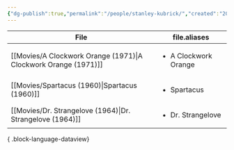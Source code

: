 ```yaml
---
{"dg-publish":true,"permalink":"/people/stanley-kubrick/","created":"2024-01-29","updated":"2024-02-26"}
---
```





| File                                                               | file.aliases                         |
| ------------------------------------------------------------------ | ------------------------------------ |
| [[Movies/A Clockwork Orange (1971)\|A Clockwork Orange (1971)]] | <ul><li>A Clockwork Orange</li></ul> |
| [[Movies/Spartacus (1960)\|Spartacus (1960)]]                   | <ul><li>Spartacus</li></ul>          |
| [[Movies/Dr. Strangelove (1964)\|Dr. Strangelove (1964)]]       | <ul><li>Dr. Strangelove</li></ul>    |

{ .block-language-dataview}
